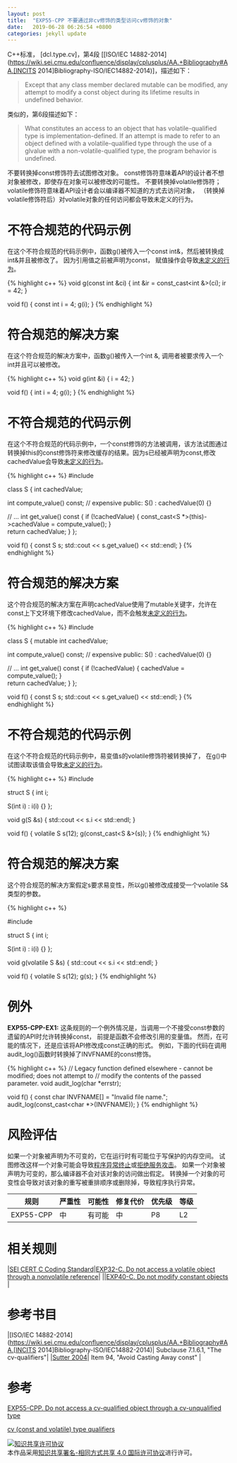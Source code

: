 ```yaml
---
layout: post
title:  "EXP55-CPP 不要通过非cv修饰的类型访问cv修饰的对象"
date:   2019-06-28 06:26:54 +0800
categories: jekyll update
---
```


C++标准， [dcl.type.cv]，第4段  [[ISO/IEC 14882-2014](https://wiki.sei.cmu.edu/confluence/display/cplusplus/AA.+Bibliography#AA.[INCITS 2014]Bibliography-ISO/IEC14882-2014)]，描述如下：

> Except that any class member declared mutable can be modified, any attempt to modify a const object during its lifetime results in undefined behavior.

类似的，第6段描述如下：

> What constitutes an access to an object that has volatile-qualified type is implementation-defined. If an attempt is made to refer to an object defined with a volatile-qualified type through the use of a glvalue with a non-volatile-qualified type, the program behavior is undefined.

不要转换掉const修饰符去试图修改对象。
const修饰符意味着API的设计者不想对象被修改，即使存在对象可以被修改的可能性。
不要转换掉volatile修饰符；
volatile修饰符意味着API设计者会以编译器不知道的方式去访问对象，
（转换掉volatile修饰符后）对volatile对象的任何访问都会导致未定义的行为。

# 不符合规范的代码示例 

在这个不符合规范的代码示例中，函数g()被传入一个const int&，然后被转换成int&并且被修改了。
因为引用值之前被声明为const， 赋值操作会导致[未定义的行为](https://wiki.sei.cmu.edu/confluence/display/cplusplus/BB.+Definitions#BB.Definitions-undefinedbehavior)。

{% highlight c++ %}
void g(const int &ci) {
  int &ir = const_cast<int &>(ci);
  ir = 42;
}
 
void f() {
  const int i = 4;
  g(i);
}
{% endhighlight %}


# 符合规范的解决方案 

在这个符合规范的解决方案中，函数g()被传入一个int &, 调用者被要求传入一个int并且可以被修改。

{% highlight c++ %}
void g(int &i) {
  i = 42;
}
 
void f() {
  int i = 4;
  g(i);
}
{% endhighlight %}


# 不符合规范的代码示例 

在这个不符合规范的代码示例中，一个const修饰的方法被调用，该方法试图通过转换掉this的const修饰符来修改缓存的结果。因为s已经被声明为const,修改cachedValue会导致[未定义的行为](https://wiki.sei.cmu.edu/confluence/display/cplusplus/BB.+Definitions#BB.Definitions-undefinedbehavior)。

{% highlight c++ %}
#include <iostream>
  
class S {
  int cachedValue;
   
  int compute_value() const;  // expensive
public:
  S() : cachedValue(0) {}
   
  // ... 
  int get_value() const {
    if (!cachedValue) {
      const_cast<S *>(this)->cachedValue = compute_value(); 
    }       
    return cachedValue;
  }
};
 
void f() {
  const S s;
  std::cout << s.get_value() << std::endl;
}
{% endhighlight %}


# 符合规范的解决方案 

这个符合规范的解决方案在声明cachedValue使用了mutable关键字，允许在const上下文环境下修改cachedValue，而不会触发[未定义的行为](https://wiki.sei.cmu.edu/confluence/display/cplusplus/BB.+Definitions#BB.Definitions-undefinedbehavior)。

{% highlight c++ %}
#include <iostream>
  
class S {
  mutable int cachedValue;
   
  int compute_value() const;  // expensive
public:
  S() : cachedValue(0) {}
   
  // ... 
  int get_value() const {
    if (!cachedValue) {
      cachedValue = compute_value(); 
    }       
    return cachedValue;
  }
};
 
void f() {
  const S s;
  std::cout << s.get_value() << std::endl;
}
{% endhighlight %}


# 不符合规范的代码示例 

在这个不符合规范的代码示例中，易变值s的volatile修饰符被转换掉了，
在g()中试图读取该值会导致[未定义的行为](https://wiki.sei.cmu.edu/confluence/display/cplusplus/BB.+Definitions#BB.Definitions-undefinedbehavior)。

{% highlight c++ %}
#include <iostream>
 
struct S {
  int i;
   
  S(int i) : i(i) {}
};
 
void g(S &s) {
  std::cout << s.i << std::endl;
}
 
void f() {
  volatile S s(12);
  g(const_cast<S &>(s));
}
{% endhighlight %}


# 符合规范的解决方案 

这个符合规范的解决方案假定s要求易变性，所以g()被修改成接受一个volatile S&类型的参数。

{% highlight c++ %}

#include <iostream>
 
struct S {
  int i;
   
  S(int i) : i(i) {}
};
 
void g(volatile S &s) {
  std::cout << s.i << std::endl;
}
 
void f() {
  volatile S s(12);
  g(s);
}
{% endhighlight %}


# 例外

**EXP55-CPP-EX1:** 这条规则的一个例外情况是，当调用一个不接受const参数的遗留的API时允许转换掉const，
前提是函数不会修改引用的变量值。
然而，在可能的情况下，还是应该将API修改成const正确的形式。
例如，下面的代码在调用audit_log()函数时转换掉了INVFNAME的const修饰。

{% highlight c++ %}
// Legacy function defined elsewhere - cannot be modified; does not attempt to
// modify the contents of the passed parameter.
void audit_log(char *errstr);
 
void f() {
  const char INVFNAME[]  = "Invalid file name.";
  audit_log(const_cast<char *>(INVFNAME));
}
{% endhighlight %}

# 风险评估

如果一个对象被声明为不可变的，它在运行时有可能位于写保护的内存空间。
试图修改这样一个对象可能会导致[程序异常终止](https://wiki.sei.cmu.edu/confluence/display/cplusplus/BB.+Definitions#BB.Definitions-abnormaltermination)或[拒绝服务攻击](https://wiki.sei.cmu.edu/confluence/display/cplusplus/BB.+Definitions#BB.Definitions-denial-of-service)。
如果一个对象被声明为可变的，那么编译器不会对该对象的访问做出假定。
转换掉一个对象的可变性会导致对该对象的重写被重排顺序或删除掉，导致程序执行异常。

|规则|严重性|可能性|修复代价|优先级|等级|
|--|--|--|--|--|--|
|EXP55-CPP|中|有可能|中|P8|L2|


# 相关规则

|[SEI CERT C Coding Standard](https://wiki.sei.cmu.edu/confluence/display/c/SEI+CERT+C+Coding+Standard)|[EXP32-C. Do not access a volatile object through a nonvolatile reference](https://wiki.sei.cmu.edu/confluence/display/c/EXP32-C.+Do+not+access+a+volatile+object+through+a+nonvolatile+reference)|
||[EXP40-C. Do not modify constant objects ](https://wiki.sei.cmu.edu/confluence/display/c/EXP40-C.+Do+not+modify+constant+objects)|


# 参考书目

|[ISO/IEC 14882-2014](https://wiki.sei.cmu.edu/confluence/display/cplusplus/AA.+Bibliography#AA.[INCITS 2014]Bibliography-ISO/IEC14882-2014)| Subclause 7.1.6.1, "The cv-qualifiers"|
|[Sutter 2004](https://wiki.sei.cmu.edu/confluence/display/cplusplus/AA.+Bibliography#AA.Bibliography-Sutter04)| Item 94, "Avoid Casting Away const" |


# 参考

[EXP55-CPP. Do not access a cv-qualified object through a cv-unqualified type][1]

[cv (const and volatile) type qualifiers][2]

[1]: https://wiki.sei.cmu.edu/confluence/display/cplusplus/EXP55-CPP.+Do+not+access+a+cv-qualified+object+through+a+cv-unqualified+type

[2]: https://en.cppreference.com/w/cpp/language/cv


<a rel="license" href="http://creativecommons.org/licenses/by-sa/4.0/"><img alt="知识共享许可协议" style="border-width:0" src="https://i.creativecommons.org/l/by-sa/4.0/88x31.png" /></a><br />本作品采用<a rel="license" href="http://creativecommons.org/licenses/by-sa/4.0/">知识共享署名-相同方式共享 4.0 国际许可协议</a>进行许可。